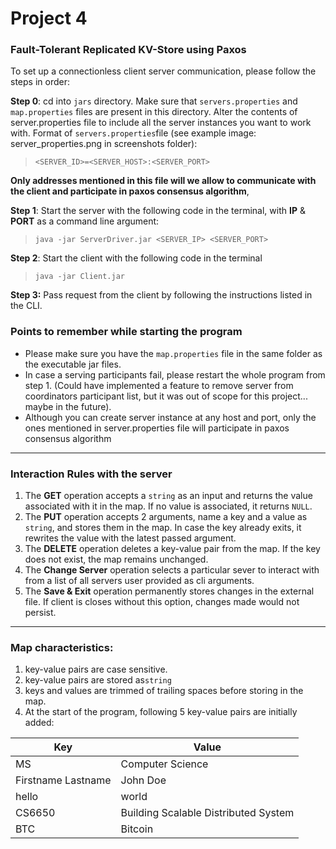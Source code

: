 # Project 4

### Fault-Tolerant Replicated KV-Store using Paxos

To set up a connectionless client server communication, please follow the steps in order:

**Step 0**: cd into `jars` directory. Make sure that `servers.properties` and `map.properties` files are present in this directory. Alter the contents of server.properties file to include all the server instances you want to work with. 
Format of `servers.properties`file (see example image: server_properties.png in screenshots folder): 
> `<SERVER_ID>=<SERVER_HOST>:<SERVER_PORT>`

**Only addresses mentioned in this file will we allow to communicate with the client and participate in paxos consensus algorithm**, 

**Step 1**: Start the server with the following code in the terminal, with **IP** & **PORT** as a command line argument:
>`java -jar ServerDriver.jar <SERVER_IP> <SERVER_PORT>`

**Step 2**: Start the client with the following code in the terminal
>`java -jar Client.jar`

**Step 3:** Pass request from the client by following the instructions listed in the CLI.

### Points to remember while starting the program
- Please make sure you have the `map.properties` file in the same folder as the executable jar files.
- In case a serving participants fail, please restart the whole program from step 1. (Could have implemented a feature to remove server from coordinators participant list, but it was out of scope for this project... maybe in the future).
- Although you can create server instance at any host and port, only the ones mentioned in server.properties file will participate in paxos consensus algorithm
---

### Interaction Rules with the server

1. The **GET** operation accepts a `string` as an input and returns the value associated with it in the map. If no value is associated, it returns `NULL`.
2. The **PUT** operation accepts 2 arguments, name a key and a value as `string`, and stores them in the map. In case the key already exits, it rewrites the value with the latest passed argument.
3. The **DELETE** operation deletes a key-value pair from the map. If the key does not exist, the map remains unchanged.
4. The **Change Server** operation selects a particular sever to interact with from a list of all servers user provided as cli arguments.
5. The **Save & Exit** operation permanently stores changes in the external file. If client is closes without this option, changes made would not persist.

---

### Map characteristics:

1. key-value pairs are case sensitive.
2. key-value pairs are stored as`string`
3. keys and values are trimmed of trailing spaces before storing in the map.
4. At the start of the program, following 5 key-value pairs are initially added:

| Key                | Value                                |   
|--------------------|--------------------------------------|
| MS                 | Computer Science                     |
| Firstname Lastname | John Doe                             |
| hello              | world                                |
| CS6650             | Building Scalable Distributed System |
| BTC                | Bitcoin                              |


